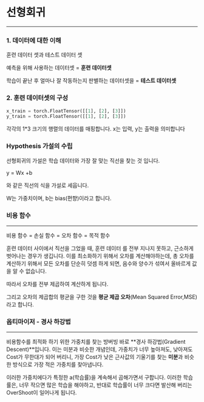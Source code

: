 # 선형회귀
***
### 1. 데이터에 대한 이해
훈련 데이터 셋과 테스트 데이터 셋

예측을 위해 사용하는 데이터셋 = **훈련 데이터셋**

학습이 끝난 후 얼마나 잘 작동하는지 판별하는 데이터셋을 = **테스트 데이터셋**

### 2. 훈련 데이터셋의 구성
~~~python
x_train = torch.FloatTensor([[1], [2], [3]])
y_train = torch.FloatTensor([[1], [2], [3]])
~~~

각각의 1*3 크기의 행렬의 데이터를 매핑합니다. x는 입력, y는 출력을 의미합니다

### Hypothesis 가설의 수립
선형회귀의 가설은 학습 데이터와 가장 잘 맞는 직선을 찾는 것 입니다.

y = Wx +b

와 같은 직선의 식을 가설로 세웁니다.

W는 가중치이며, b는 bias(편향)이라고 합니다.

### 비용 함수
***
비용 함수 = 손실 함수 = 오차 함수 = 목적 함수

훈련 데이터 사이에서 직선을 그었을 때, 훈련 데이터 를 전부 지나지 못하고, 근소하게 벗어나는 경우가 생깁니다.
이를 최소화하기 위해서 오차를 계산해야하는데, 총 오차를 계산하기 위해서 모든 오차를 단순히 덧셈 하게 되면,
음수와 양수가 섞여서 올바르게 값을 알 수 없습니다.

따라서 오차를 전부 제곱하여 계산하게 됩니다.

그리고 오차의 제곱합의 평균을 구한 것을 **평균 제곱 오차**(Mean Squared Error,MSE)
라고 합니다.


### 옵티마이저 - 경사 하강법
***
비용함수를 최적화 하기 위한 가중치를 찾는 방버빙 바로 **경사 하강법(Gradient Descent)**입니다.
이는 미분과 비슷한 개념인데, 가중치가 너무 높아져도, 낮아져도 Cost가 무한대가 되어 버리니, 
가장 Cost가 낮은 근사값의 기울기를 찾는 **미분**과 비슷한 방식으로 가장 적은 가중치를 찾아냅니다.

이러한 가중치에다가 특정한 a(학습률)을 계속해서 곱해가면서 구합니다. 이러한 학습률은, 너무 작으면 많은 학습을 해야하고,
반대로 학습률이 너무 크다면 발산해 버리는 OverShoot이 일어나게 됩니다.
